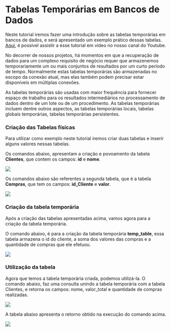 # Tabelas Temporárias em Bancos de Dados

Neste tutorial iremos fazer uma introdução sobre as tabelas temporárias em bancos de dados, e será apresentado um exemplo prático dessas tabelas. [Aqui](), é possível assistir a esse tutorial em vídeo no nosso canal do Youtube.

No decorrer de nossos projetos, há momentos em que a recuperação de dados para um complexo requisito de negócio requer que armazenemos temporariamente um ou mais conjuntos de resultados por um curto período de tempo. Normalmente estas tabelas temporárias são armazenadas no escopo da conexão atual, mas elas também podem precisar estar disponíveis em múltiplas conexões.

As tabelas temporárias são usadas com maior frequência para fornecer espaço de trabalho para os resultados intermediários no processamento de dados dentro de um lote ou de um procedimento. As tabelas temporárias incluem dentre outros aspectos, as tabelas temporárias locais, tabelas globais temporárias, tabelas temporárias persistentes.

### Criação das Tabelas físicas

Para utilizar como exemplo neste  tutorial iremos criar duas tabelas e inserir alguns valores nessas tabelas.

Os comandos abaixo, apresentam a criação e povoamento da tabela **Clientes**, que contem os campos: **id** e **nome**.

![](https://github.com/ciencia-de-dados-pratica/GEAM-basico/blob/master/2020/Bruno-%20Tabelas%20Tempor%C3%A1rias/Imagens/Imagem01.png)

Os comandos abaixo são referentes a segunda tabela, que é a tabela **Compras**, que tem os campos: **id_Cliente** e **valor**.

![](https://github.com/ciencia-de-dados-pratica/GEAM-basico/blob/master/2020/Bruno-%20Tabelas%20Tempor%C3%A1rias/Imagens/Imagem02.png)

### Criação da tabela temporária

Após a criação das tabelas apresentadas acima, vamos agora para a criação da tabela temporária.

O comando abaixo, é para a criação da tabela temporária **temp_table**, essa tabela armazena o id do cliente, a soma dos valores das compras e a quantidade de compras que ele efetuou.

![](https://github.com/ciencia-de-dados-pratica/GEAM-basico/blob/master/2020/Bruno-%20Tabelas%20Tempor%C3%A1rias/Imagens/Imagem03.png)

### Utilização da tabela

Agora que temos a tabela temporária criada, podemos utilizá-la. O comando abaixo, faz uma consulta unindo a tabela temporária com a tabela Clientes, e retorna os campos: nome, valor_total e quantidade de compras realizadas.

![](https://github.com/ciencia-de-dados-pratica/GEAM-basico/blob/master/2020/Bruno-%20Tabelas%20Tempor%C3%A1rias/Imagens/Imagem04.png)

A tabela abaixo apresenta o retorno obtido na execução do comando acima.

![](https://github.com/ciencia-de-dados-pratica/GEAM-basico/blob/master/2020/Bruno-%20Tabelas%20Tempor%C3%A1rias/Imagens/Imagem05.png)
